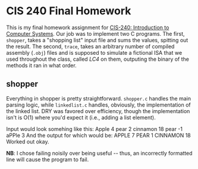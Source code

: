 # CIS 240 Final Homework #

This is my final homework assignment for [CIS-240: Introduction to Computer Systems](http://www.seas.upenn.edu/~cis240/). Our job was to implement two C programs. The first, `shopper`, takes a "shopping list" input file and sums the values, spitting out the result. The second, `trace`, takes an arbitrary number of compiled assembly (`.obj`) files and is supposed to simulate a fictional ISA that we used throughout the class, called _LC4_ on them, outputing the binary of the methods it ran in what order. 

## shopper ##
Everything in shopper is pretty straightforward. `shopper.c` handles the main parsing logic, while `linkedlist.c` handles, obviously, the implementation of the linked list. DRY was favored over efficiency, though the implementation isn't is O(1) where you'd expect it (i.e., adding a list element).

Input would look somehing like this:
  Apple 4
  pear 2
  cinnamon 18
  pear -1
  aPPle 3
And the output for which would be:
  APPLE 7
  PEAR 1
  CINNAMON 18
Worked out okay.

**NB**: I chose failing noisily over being useful -- thus, an incorrectly formatted line will cause the program to fail.

